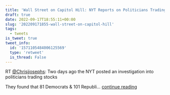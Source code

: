 ```yaml
---
title: 'Wall Street on Capitol Hill: NYT Reports on Politicians Trading Stocks'
draft: true
date: 2022-09-17T18:55:11+00:00
slug: '202209171855-wall-street-on-capitol-hill'
tags:
  - tweets
is_tweet: true
tweet_info:
  id: '1571105484006125569'
  type: 'retweet'
  is_thread: False
---
```




RT [@Chrisjjosephs](https://x.com/Chrisjjosephs): Two days ago the NYT posted an investigation into politicians trading stocks

They found that 81 Democrats &amp; 101 Republi… [continue reading](https://x.com/sytelus/status/1571105484006125569)
